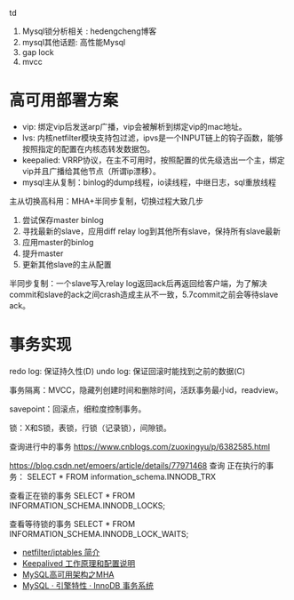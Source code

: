
td
1. Mysql锁分析相关 : hedengcheng博客
2. mysql其他话题: 高性能Mysql
3. gap lock
4. mvcc

# 高可用部署方案

- vip: 绑定vip后发送arp广播，vip会被解析到绑定vip的mac地址。
- lvs: 内核netfilter模块支持包过滤，ipvs是一个INPUT链上的钩子函数，能够按照指定的配置在内核态转发数据包。
- keepalied: VRRP协议，在主不可用时，按照配置的优先级选出一个主，绑定vip并且广播给其他节点（所谓ip漂移）。
- mysql主从复制：binlog的dump线程，io读线程，中继日志，sql重放线程

主从切换高科用：MHA+半同步复制，切换过程大致几步
1. 尝试保存master binlog
2. 寻找最新的slave，应用diff relay log到其他所有slave，保持所有slave最新
3. 应用master的binlog
4. 提升master
5. 更新其他slave的主从配置

半同步复制：一个slave写入relay log返回ack后再返回给客户端，为了解决commit和slave的ack之间crash造成主从不一致，5.7commit之前会等待slave ack。

# 事务实现

redo log: 保证持久性(D)
undo log: 保证回滚时能找到之前的数据(C)

事务隔离：MVCC，隐藏列创建时间和删除时间，活跃事务最小id，readview。

savepoint：回滚点，细粒度控制事务。

锁：X和S锁，表锁，行锁（记录锁），间隙锁。

查询进行中的事务
https://www.cnblogs.com/zuoxingyu/p/6382585.html

https://blog.csdn.net/emoers/article/details/77971468
查询 正在执行的事务：
SELECT * FROM information_schema.INNODB_TRX

查看正在锁的事务
SELECT * FROM INFORMATION_SCHEMA.INNODB_LOCKS; 

查看等待锁的事务
SELECT * FROM INFORMATION_SCHEMA.INNODB_LOCK_WAITS;

- [netfilter/iptables 简介](https://www.cnblogs.com/sparkdev/p/9328713.html)
- [Keepalived 工作原理和配置说明](https://www.cnblogs.com/centos2017/p/7896780.html)
- [MySQL高可用架构之MHA](https://www.cnblogs.com/gomysql/p/3675429.html)
- [MySQL · 引擎特性 · InnoDB 事务系统](http://mysql.taobao.org/monthly/2017/12/01/)


